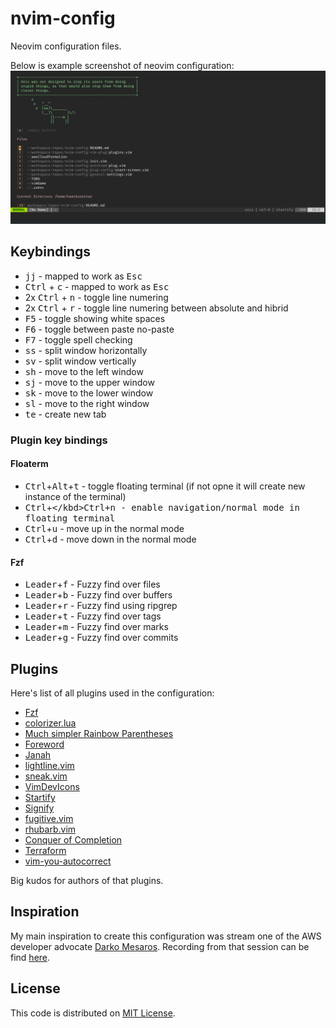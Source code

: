 # nvim-config

Neovim configuration files.

Below is example screenshot of neovim configuration:
![Neovim configuration screenshot](/images/neovim-config-screenshot.png)

## Keybindings

 - <kbd>j</kbd><kbd>j</kbd> - mapped to work as <kbd>Esc</kbd>
 - <kbd>Ctrl</kbd> + <kbd>c</kbd> - mapped to work as <kbd>Esc</kbd>
 - 2x <kbd>Ctrl</kbd> + <kbd>n</kbd> - toggle line numering
 - 2x <kbd>Ctrl</kbd> + <kbd>r</kbd> - toggle line numering between absolute and
   hibrid
 - <kbd>F5</kbd> - toggle showing white spaces
 - <kbd>F6</kbd> - toggle between paste no-paste
 - <kbd>F7</kbd> - toggle spell checking
 - <kbd>ss</kbd> - split window horizontally
 - <kbd>sv</kbd> - split window vertically
 - <kbd>sh</kbd> - move to the left window
 - <kbd>sj</kbd> - move to the upper window
 - <kbd>sk</kbd> - move to the lower window
 - <kbd>sl</kbd> - move to the right window
 - <kbd>te</kbd> - create new tab

### Plugin key bindings

#### Floaterm

- <kbd>Ctrl</kbd>+<kbd>Alt</kbd>+<kbd>t</kbd> - toggle floating terminal (if not opne it
  will create new instance of the terminal)
- <kbd>Ctrl</kbd>+<kbd>\</kbd><kbd>Ctrl</kbd>+<kbd>n</kbd> - enable
  navigation/normal mode in floating terminal
- <kbd>Ctrl</kbd>+<kbd>u</kbd> - move up in the normal mode
- <kbd>Ctrl</kbd>+<kbd>d</kbd> - move down in the normal mode

#### Fzf

- <kbd>Leader</kbd>+<kbd>f</kbd> - Fuzzy find over files
- <kbd>Leader</kbd>+<kbd>b</kbd> - Fuzzy find over buffers
- <kbd>Leader</kbd>+<kbd>r</kbd> - Fuzzy find using ripgrep
- <kbd>Leader</kbd>+<kbd>t</kbd> - Fuzzy find over tags
- <kbd>Leader</kbd>+<kbd>m</kbd> - Fuzzy find over marks
- <kbd>Leader</kbd>+<kbd>g</kbd> - Fuzzy find over commits

## Plugins

Here's list of all plugins used in the configuration:

- [Fzf](https://github.com/junegunn/fzf.vim)
- [colorizer.lua](https://github.com/norcalli/nvim-colorizer.lua)
- [Much simpler Rainbow Parentheses](https://github.com/junegunn/rainbow_parentheses.vim)
- [Foreword](https://github.com/ParamagicDev/vim-medic_chalk)
- [Janah](https://github.com/mhinz/vim-janah)
- [lightline.vim](https://github.com/itchyny/lightline.vim)
- [sneak.vim](https://github.com/justinmk/vim-sneak)
- [VimDevIcons](https://github.com/ryanoasis/vim-devicons)
- [Startify](https://github.com/mhinz/vim-startify)
- [Signify](https://github.com/mhinz/vim-signify)
- [fugitive.vim](https://github.com/tpope/vim-fugitive)
- [rhubarb.vim](https://github.com/tpope/vim-rhubarb)
- [Conquer of Completion](https://github.com/neoclide/coc.nvim)
- [Terraform](https://github.com/hashivim/vim-terraform)
- [vim-you-autocorrect](https://github.com/sedm0784/vim-you-autocorrect)

Big kudos for authors of that plugins.

## Inspiration

My main inspiration to create this configuration was stream one of the AWS developer advocate [Darko Mesaros](https://github.com/darko-mesaros).
Recording from that session can be find [here](https://www.youtube.com/watch?v=kPnYFsXml-I).

## License

This code is distributed on [MIT License](/LICENSE).
